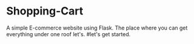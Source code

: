 # Shopping-Cart
A simple E-commerce website using Flask. 
The place where you can get everything under one roof let's. 
#let's get started. 
